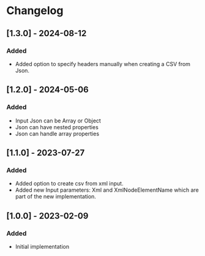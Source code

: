 # Changelog

## [1.3.0] - 2024-08-12
### Added
- Added option to specify headers manually when creating a CSV from Json.

## [1.2.0] - 2024-05-06
### Added
- Input Json can be Array or Object
- Json can have nested properties
- Json can handle array properties

## [1.1.0] - 2023-07-27
### Added
- Added option to create csv from xml input.
- Added new Input parameters: Xml and XmlNodeElementName which are part of the new implementation.

## [1.0.0] - 2023-02-09
### Added
- Initial implementation

